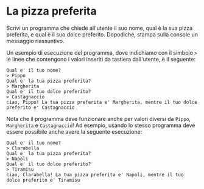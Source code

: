 # La pizza preferita

Scrivi un programma che chiede all'utente il suo nome, qual è la sua pizza preferita, e qual è il suo dolce preferito. Dopodiché, stampa sulla console un messaggio riassuntivo.

Un esempio di esecuzione del programma, dove indichiamo con il simbolo `>` le linee che contengono i valori inseriti da tastiera dall'utente, è il seguente:
```
Qual e' il tuo nome?
> Pippo
Qual e' la tua pizza preferita?
> Margherita
Qual e' il tuo dolce preferito?
> Castagnaccio
ciao, Pippo! La tua pizza preferita e' Margherita, mentre il tuo dolce preferito e' Castagnaccio
```

Nota che il programma deve funzionare anche per valori diversi da `Pippo`, `Margherita` e `Castagnaccio`! Ad esempio, usando lo stesso programma deve essere possibile anche avere la seguente esecuzione:
```
Qual e' il tuo nome?
> Clarabella
Qual e' la tua pizza preferita?
> Napoli
Qual e' il tuo dolce preferito?
> Tiramisu
ciao, Clarabella! La tua pizza preferita e' Napoli, mentre il tuo dolce preferito e' Tiramisu
```
